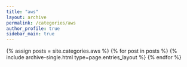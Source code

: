 ```yaml
---
title: "aws"
layout: archive
permalink: /categories/aws
author_profile: true
sidebar_main: true
---
```



{% assign posts = site.categories.aws %}
{% for post in posts %} {% include archive-single.html type=page.entries_layout %} {% endfor %}